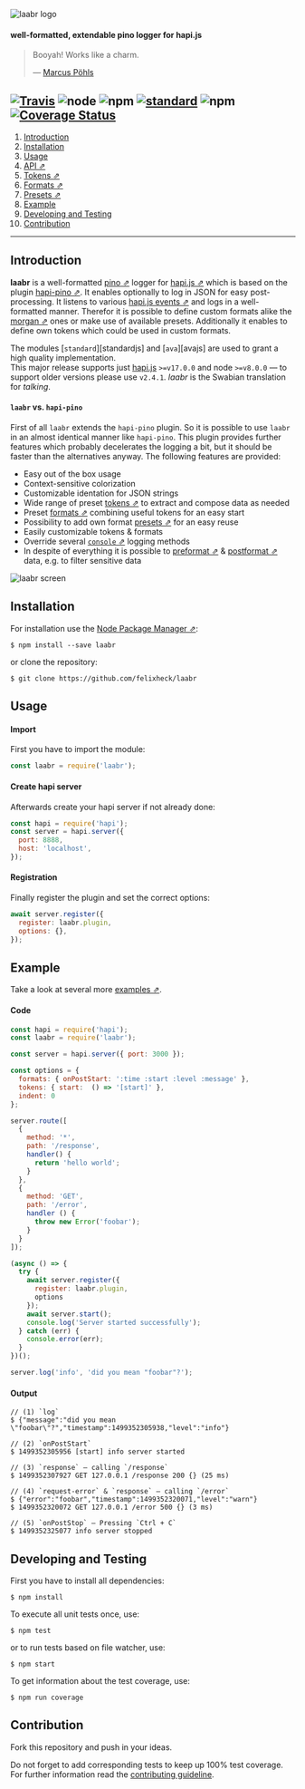 ![laabr logo](https://github.com/felixheck/laabr/raw/master/assets/logo.png)
#### well-formatted, extendable pino logger for hapi.js

> Booyah! Works like a charm.
>
> &mdash; [Marcus Pöhls](https://futurestud.io/tutorials/author/marcus/)

[![Travis](https://img.shields.io/travis/felixheck/wurst.svg)](https://travis-ci.org/felixheck/laabr/builds/) ![node](https://img.shields.io/node/v/laabr.svg) ![npm](https://img.shields.io/npm/dt/laabr.svg) [![standard](https://img.shields.io/badge/code_style-standard-brightgreen.svg)](http://standardjs.com/) ![npm](https://img.shields.io/npm/l/laabr.svg) [![Coverage Status](https://coveralls.io/repos/github/felixheck/laabr/badge.svg?branch=master)](https://coveralls.io/github/felixheck/laabr?branch=master)
---

1. [Introduction](#introduction)
2. [Installation](#installation)
3. [Usage](#usage)
4. [API ⇗](docs/api.md)
5. [Tokens ⇗](docs/tokens-formats-presets.md#tokens)
5. [Formats ⇗](docs/tokens-formats-presets.md#formats)
7. [Presets ⇗](docs/tokens-formats-presets.md#presets)
8. [Example](#example)
9. [Developing and Testing](#developing-and-testing)
10. [Contribution](#contribution)

---

## Introduction
**laabr** is a well-formatted [pino ⇗](https://github.com/pinojs/pino) logger for [hapi.js ⇗](https://github.com/hapijs/hapi) which is based on the plugin [hapi-pino ⇗](https://github.com/pinojs/hapi-pino). It enables optionally to log in JSON for easy post-processing. It listens to various [hapi.js events ⇗](docs/tokens-formats-presets.md#formats) and logs in a well-formatted manner. Therefor it is possible to define custom formats alike the [morgan ⇗](https://github.com/expressjs/morgan) ones or make use of available presets. Additionally it enables to define own tokens which could be used in custom formats.

The modules [`standard`][standardjs] and [`ava`][avajs] are used to grant a high quality implementation.<br/>
This major release supports just [hapi.js](https://github.com/hapijs/hapi) `>=v17.0.0` and node `>=v8.0.0` — to support older versions please use `v2.4.1`.
*laabr* is the Swabian translation for *talking*.

#### `laabr` vs. `hapi-pino`
First of all `laabr` extends the `hapi-pino` plugin. So it is possible to use `laabr` in an almost identical manner like `hapi-pino`. This plugin provides further features which probably decelerates the logging a bit, but it should be faster than the alternatives anyway. The following features are provided:

- Easy out of the box usage
- Context-sensitive colorization
- Customizable identation for JSON strings
- Wide range of preset [tokens ⇗](docs/tokens-formats-presets.md#tokens) to extract and compose data as needed
- Preset [formats ⇗](docs/tokens-formats-presets.md#formats) combining useful tokens for an easy start
- Possibility to add own format [presets ⇗](docs/tokens-formats-presets.md#presets) for an easy reuse
- Easily customizable tokens & formats
- Override several [`console` ⇗](https://developer.mozilla.org/en-US/docs/Web/API/Console) logging methods
- In despite of everything it is possible to [preformat ⇗](docs/api.md#user-content-preformatter) & [postformat ⇗](docs/api.md#user-content-postformatter) data, e.g. to filter sensitive data

![laabr screen](https://github.com/felixheck/laabr/raw/master/assets/screen.png)

## Installation
For installation use the [Node Package Manager ⇗](https://github.com/npm/npm):
```
$ npm install --save laabr
```

or clone the repository:
```
$ git clone https://github.com/felixheck/laabr
```

## Usage
#### Import
First you have to import the module:
``` js
const laabr = require('laabr');
```

#### Create hapi server
Afterwards create your hapi server if not already done:
``` js
const hapi = require('hapi');
const server = hapi.server({
  port: 8888,
  host: 'localhost',
});
```

#### Registration
Finally register the plugin and set the correct options:
``` js
await server.register({
  register: laabr.plugin,
  options: {},
});
```

## Example
Take a look at several more [examples ⇗](examples/).<br/>

#### Code

``` js
const hapi = require('hapi');
const laabr = require('laabr');

const server = hapi.server({ port: 3000 });

const options = {
  formats: { onPostStart: ':time :start :level :message' },
  tokens: { start:  () => '[start]' },
  indent: 0
};

server.route([
  {
    method: '*',
    path: '/response',
    handler() {
      return 'hello world';
    }
  },
  {
    method: 'GET',
    path: '/error',
    handler () {
      throw new Error('foobar');
    }
  }
]);

(async () => {
  try {
    await server.register({
      register: laabr.plugin,
      options
    });
    await server.start();
    console.log('Server started successfully');
  } catch (err) {
    console.error(err);
  }
})();

server.log('info', 'did you mean "foobar"?');
```

#### Output

```
// (1) `log`
$ {"message":"did you mean \"foobar\"?","timestamp":1499352305938,"level":"info"}

// (2) `onPostStart`
$ 1499352305956 [start] info server started

// (3) `response` – calling `/response`
$ 1499352307927 GET 127.0.0.1 /response 200 {} (25 ms)

// (4) `request-error` & `response` – calling `/error`
$ {"error":"foobar","timestamp":1499352320071,"level":"warn"}
$ 1499352320072 GET 127.0.0.1 /error 500 {} (3 ms)

// (5) `onPostStop` – Pressing `Ctrl + C`
$ 1499352325077 info server stopped
```

## Developing and Testing
First you have to install all dependencies:
```
$ npm install
```

To execute all unit tests once, use:
```
$ npm test
```

or to run tests based on file watcher, use:
```
$ npm start
```

To get information about the test coverage, use:
```
$ npm run coverage
```

## Contribution
Fork this repository and push in your ideas.

Do not forget to add corresponding tests to keep up 100% test coverage.<br/>
For further information read the [contributing guideline](CONTRIBUTING.md).
